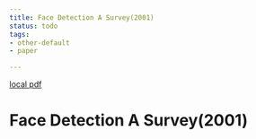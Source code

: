 ```yaml
---
title: Face Detection A Survey(2001)
status: todo
tags:
- other-default
- paper

---
```


[local pdf](../../../pdfs/2001-Face-Detection-A-Survey.pdf)

# Face Detection A Survey(2001)

